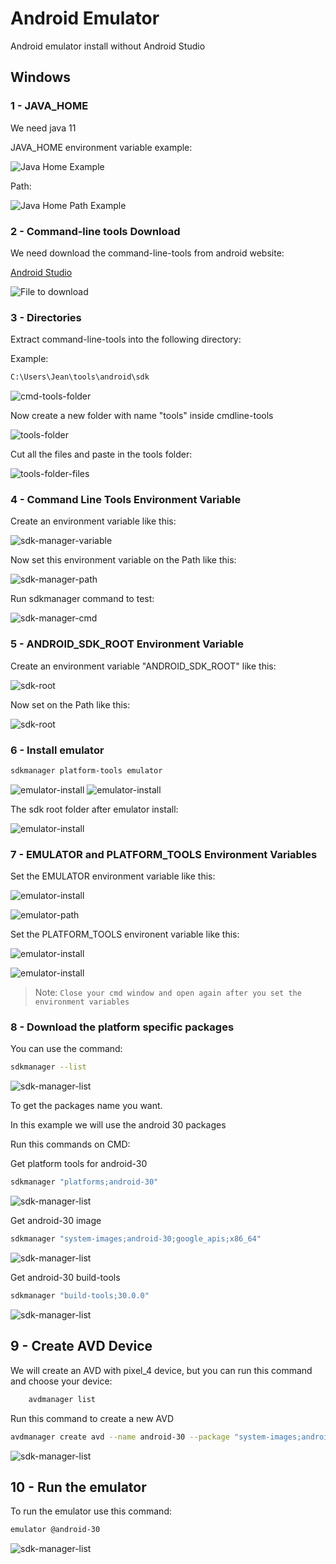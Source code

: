 # Android Emulator

Android emulator install without Android Studio

## Windows

### 1 - JAVA_HOME

We need java 11

JAVA_HOME environment variable example:

![Java Home Example](/assets/java-home.png)

Path:

![Java Home Path Example](/assets/java-home-path.png)


### 2 - Command-line tools Download

We need download the command-line-tools from android website:

[Android Studio](https://developer.android.com/studio)

![File to download](/assets//android-site-download.PNG)

### 3 - Directories

Extract command-line-tools into the following directory:

Example:
```sh
C:\Users\Jean\tools\android\sdk
```

![cmd-tools-folder](/assets/cmd-tools-folder.PNG)

Now create a new folder with name "tools" inside cmdline-tools

![tools-folder](/assets/cmd-new-folder.PNG)

Cut all the files and paste in the tools folder:

![tools-folder-files](/assets/cmd-files.PNG)


### 4 - Command Line Tools Environment Variable

Create an environment variable like this:

![sdk-manager-variable](/assets/sdk-manager-variable.PNG)


Now set this environment variable on the Path like this:

![sdk-manager-path](/assets/sdk-manager-path.PNG)


Run sdkmanager command to test:

![sdk-manager-cmd](/assets/sdk-manager-cmd.PNG)

### 5 - ANDROID_SDK_ROOT Environment Variable

Create an environment variable "ANDROID_SDK_ROOT" like this:

![sdk-root](/assets/android-sdk-root-variable.PNG)


Now set on the Path like this:

![sdk-root](/assets/android-sdk-root-path.PNG)

### 6 - Install emulator

```sh
sdkmanager platform-tools emulator
```

![emulator-install](/assets/emulator-install-cmd.PNG)
![emulator-install](/assets/emulator-install-finish.PNG)

The sdk root folder after emulator install:

![emulator-install](/assets/sdk-root-folder-after-emulator.PNG)


### 7 - EMULATOR and PLATFORM_TOOLS Environment Variables

Set the EMULATOR environment variable like this:

![emulator-install](/assets/emulator-variable.PNG)

![emulator-path](/assets/emulator-path.PNG)


Set the PLATFORM_TOOLS environent variable like this:

![emulator-install](/assets/platform-variable.PNG)

![emulator-install](/assets/platform-path.PNG)

> Note: `Close your cmd window and open again after you set the environment variables`


### 8 - Download the platform specific packages

You can use the command:

```sh 
sdkmanager --list 
```

![sdk-manager-list](/assets/sdkmanager-list-command.PNG)

To get the packages name you want.

In this example we will use the android 30 packages

Run this commands on CMD:

Get platform tools for android-30
```sh 
sdkmanager "platforms;android-30"
```

![sdk-manager-list](/assets/platform-tools-install.PNG)

Get android-30 image
```sh
sdkmanager "system-images;android-30;google_apis;x86_64"
```

![sdk-manager-list](/assets/android-image-install.PNG)

Get android-30 build-tools
```sh
sdkmanager "build-tools;30.0.0"
```

![sdk-manager-list](/assets/build-tools.PNG)


## 9 - Create AVD Device

We will create an AVD with pixel_4 device, but you can run this command and choose your device:

```sh
    avdmanager list
```

Run this command to create a new AVD

```sh
avdmanager create avd --name android-30 --package "system-images;android-30;google_apis;x86_64" --device "pixel_4"
```

![sdk-manager-list](/assets/avd.PNG)

## 10 - Run the emulator

To run the emulator use this command:

```sh
emulator @android-30
```

![sdk-manager-list](/assets/emulator-running.PNG)